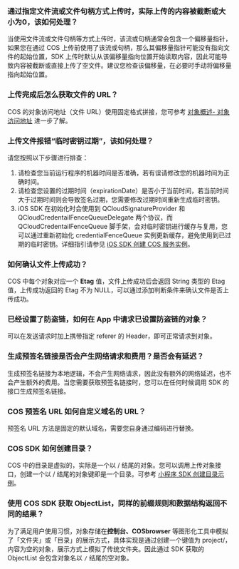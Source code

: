 ### 通过指定文件流或文件句柄方式上传时，实际上传的内容被截断或大小为0，该如何处理？

当使用文件流或文件句柄等方式上传时，该流或句柄通常会包含一个偏移量指针，如果您在通过 COS 上传前使用了该流或句柄，那么其偏移量指针可能没有指向文件的起始位置，SDK 上传时默认从该偏移量指向位置开始读取内容，因此可能导致内容被截断或直接上传了空文件。建议您检查该偏移量，在必要时手动将偏移量指向起始位置。

### 上传完成后怎么获取文件的 URL？

COS 的对象访问地址（文件 URL）使用固定格式拼接，您可参考 [对象概述- 对象访问地址](https://cloud.tencent.com/document/product/436/13324#.E5.AF.B9.E8.B1.A1.E8.AE.BF.E9.97.AE.E5.9C.B0.E5.9D.80) 进一步了解。

### 上传文件报错“临时密钥过期”，该如何处理？

请您按照以下步骤进行排查：
1. 请检查您当前运行程序的机器时间是否准确，若有误请修改您的机器时间为正确时间。
2. 请检查您设置的过期时间（expirationDate）是否小于当前时间，若当前时间大于过期时间则会导致签名过期，您需要修改过期时间重新生成临时密钥。
3. iOS SDK 在初始化时会使用到 QCloudSignatureProvider 和 QCloudCredentailFenceQueueDelegate 两个协议，而 QCloudCredentailFenceQueue 脚手架，会对临时密钥进行缓存与复用，您可以通过重新初始化 credentialFenceQueue 实例更新缓存，避免使用到已过期的临时密钥。详细指引请参见 [iOS SDK 创建 COS 服务实例](https://cloud.tencent.com/document/product/436/11280)。

### 如何确认文件上传成功？

COS 中每个对象对应一个 **Etag** 值，文件上传成功后会返回 String 类型的 Etag 值，上传成功返回的 Etag 不为 NULL，可以通过添加判断条件来确认文件是否上传成功。

### 已经设置了防盗链，如何在 App 中请求已设置防盗链的对象？

可以在发送请求时加上携带指定 referer 的 Header，即可正常请求到对象。

### 生成预签名链接是否会产生网络请求和费用？是否会有延迟？
生成预签名链接为本地逻辑，不会产生网络请求，因此没有额外的网络延迟，也不会产生额外的费用。当您需要获取预签名链接时，您可以在任何时候调用 SDK 的接口生成预签名链接。

### COS 预签名 URL 如何自定义域名的 URL？

预签名 URL 方法是固定的默认域名，需要您自身通过编码进行替换。

### COS SDK 如何创建目录？

COS 中的目录是虚拟的，实际是一个以 / 结尾的对象。您可以调用上传对象接口，创建一个以 / 结尾的对象键即是一个目录。可参考 [小程序 SDK 创建目录示例](https://cloud.tencent.com/document/product/436/36160#.E7.AE.80.E5.8D.95.E4.B8.8A.E4.BC.A0.E5.AF.B9.E8.B1.A1)。

### 使用 COS SDK 获取 ObjectList，同样的前缀规则和数据结构返回不同的结果？

为了满足用户使用习惯，对象存储在**控制台、COSbrowser** 等图形化工具中模拟了「文件夹」或「目录」的展示方式，具体实现是通过创建一个键值为 project/，内容为空的对象，展示方式上模拟了传统文件夹。因此通过 SDK 获取的 ObjectList 会包含对象名以 `/` 结尾的空对象。

